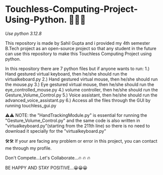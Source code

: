 # Touchless-Computing-Project-Using-Python. 🚀🚀🚀

*Use python 3.12.8*

This repository is made by Sahil Gupta and i provided my 4th semester B.Tech project as an open-source project so that any student in the future can use this repository to make this Touchless Computing Project using python.

In this repository there are 7 python files but if anyone wants to run: 
1.) Hand gestured virtual keyboard, then he/she should run the virtualkeboard.py 
2.) Hand gestured virtual mouse, then he/she should run the mouse.py
3.) Eye gestured virtual mouse, then he/she should run the eye_controlled_mouse.py
4.) volume controller, then he/she should run the Gesture_Volume_Control.py
5.) Voice assistant, then he/she should run the advanced_voice_assistant.py
6.) Access all the files through the GUI by running touchless_gui.py

⚠️⚠️ NOTE: the "HandTrackingModule.py" is essential for running the "Gesture_Volume_Control.py" and the same code is also written in "virtualkeyboard.py"(starting from the        211th line) so there is no need to download it specially for the "virtualkeyboard.py"

🛠️🛠 If your are facing any problem or error in this project, you can contact me through my profile.

Don't Compete...Let's Collaborate...🔥	🔥	🔥	

BE HAPPY AND STAY POSITIVE...😀😀😀
